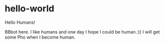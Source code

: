 # hello-world
Hello Humans!

BBbot here. I like humans and one day I hope I could be human.:))
I will get some Pho when I become human.
